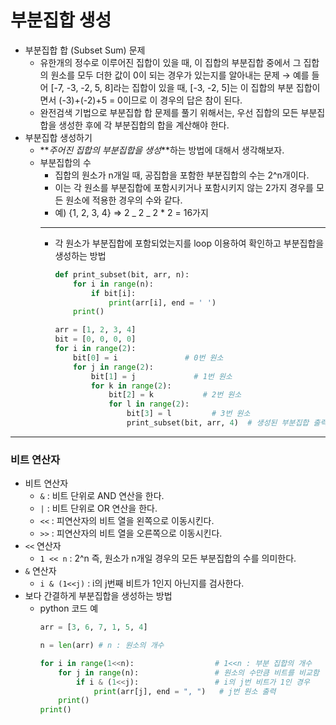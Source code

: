 # 부분집합 생성

- 부분집합 합 (Subset Sum) 문제
  - 유한개의 정수로 이루어진 집합이 있을 때, 이 집합의 부분집합 중에서 그 집합의 원소를 모두 더한 값이 0이 되는 경우가 있는지를 알아내는 문제
    → 예를 들어 [-7, -3, -2, 5, 8]라는 집합이 있을 때, [-3, -2, 5]는 이 집합의 부분 집합이면서 (-3)+(-2)+5 = 0이므로 이 경우의 답은 참이 된다.
  - 완전검색 기법으로 부분집합 합 문제를 풀기 위해서는, 우선 집합의 모든 부분집합을 생성한 후에 각 부분집합의 합을 계산해야 한다.
- 부분집합 생성하기
  - **_주어진 집합의 부분집합을 생성_**하는 방법에 대해서 생각해보자.
  - 부분집합의 수
    - 집합의 원소가 n개일 때, 공집합을 포함한 부분집합의 수는 2^n개이다.
    - 이는 각 원소를 부분집합에 포함시키거나 포함시키지 않는 2가지 경우를 모든 원소에 적용한 경우의 수와 같다.
    - 예) {1, 2, 3, 4} ⇒ 2 _ 2 _ 2 \* 2 = 16가지
    ***
    - 각 원소가 부분집합에 포함되었는지를 loop 이용하여 확인하고 부분집합을 생성하는 방법
      ```python
      def print_subset(bit, arr, n):
          for i in range(n):
              if bit[i]:
                  print(arr[i], end = ' ')
          print()

      arr = [1, 2, 3, 4]
      bit = [0, 0, 0, 0]
      for i in range(2):
          bit[0] = i               # 0번 원소
          for j in range(2):
              bit[1] = j             # 1번 원소
              for k in range(2):
                  bit[2] = k           # 2번 원소
                  for l in range(2):
                      bit[3] = l         # 3번 원소
                      print_subset(bit, arr, 4)  # 생성된 부분집합 출력
      ```

---

### 비트 연산자

- 비트 연산자
  - `&` : 비트 단위로 AND 연산을 한다.
  - `|` : 비트 단위로 OR 연산을 한다.
  - `<<` : 피연산자의 비트 열을 왼쪽으로 이동시킨다.
  - `>>` : 피연산자의 비트 열을 오른쪽으로 이동시킨다.
- `<<` 연산자
  - `1 << n` : 2^n 즉, 원소가 n개일 경우의 모든 부분집합의 수를 의미한다.
- `&` 연산자
  - `i & (1<<j)` : i의 j번째 비트가 1인지 아닌지를 검사한다.
- 보다 간결하게 부분집합을 생성하는 방법
  - python 코드 예
    ```python
    arr = [3, 6, 7, 1, 5, 4]

    n = len(arr) # n : 원소의 개수

    for i in range(1<<n):                  # 1<<n : 부분 집합의 개수
        for j in range(n):                 # 원소의 수만큼 비트를 비교함
            if i & (1<<j):                 # i의 j번 비트가 1인 경우
                print(arr[j], end = ", ")   # j번 원소 출력
        print()
    print()
    ```
